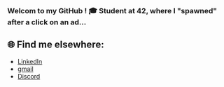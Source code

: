 ### Welcom to my GitHub ! 🎓 Student at 42, where I "spawned" after a click on an ad...



## 🌐 Find me elsewhere:
- [LinkedIn](https://linkedin.com/in/quentin-devianne-b507ab344)
- [gmail](qdeviann@student.42angouleme.fr)
- [Discord](https://discord.com/users/381620497148018688)
